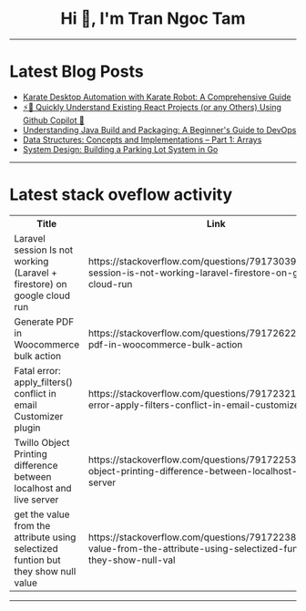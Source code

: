 <h1 align="center">Hi 👋, I'm Tran Ngoc Tam</h1>

---

# Latest Blog Posts 
<!-- BLOG-POST-LIST:START -->
- [Karate Desktop Automation with Karate Robot: A Comprehensive Guide](https://dev.to/sureshayyanna/karate-desktop-automation-with-karate-robot-a-comprehensive-guide-4io7)
- [⚡🚀 Quickly Understand Existing React Projects &lpar;or any Others&rpar; Using Github Copilot 🤖](https://dev.to/truongpx396/quickly-understand-existing-react-projects-or-any-others-using-github-copilot-2pna)
- [Understanding Java Build and Packaging: A Beginner&#39;s Guide to DevOps](https://dev.to/tms7/understanding-java-build-and-packaging-a-beginners-guide-to-devops-2jjo)
- [Data Structures: Concepts and Implementations – Part 1: Arrays](https://dev.to/jaovitm/data-structures-concepts-and-implementations-part-1-arrays-3510)
- [System Design: Building a Parking Lot System in Go](https://dev.to/thesaltree/system-design-building-a-parking-lot-system-in-go-3n4h)
<!-- BLOG-POST-LIST:END -->

---

# Latest stack oveflow activity
<table>
  <tr><th>Title</th><th>Link</th></tr>
  <!-- STACKOVERFLOW:START --><tr><td>Laravel session Is not working &lpar;Laravel + firestore&rpar; on google cloud run</td><td>https://stackoverflow.com/questions/79173039/laravel-session-is-not-working-laravel-firestore-on-google-cloud-run</td></tr><tr><td>Generate PDF in Woocommerce bulk action</td><td>https://stackoverflow.com/questions/79172622/generate-pdf-in-woocommerce-bulk-action</td></tr><tr><td>Fatal error: apply_filters&lpar;&rpar; conflict in email Customizer plugin</td><td>https://stackoverflow.com/questions/79172321/fatal-error-apply-filters-conflict-in-email-customizer-plugin</td></tr><tr><td>Twillo Object Printing difference between localhost and live server</td><td>https://stackoverflow.com/questions/79172253/twillo-object-printing-difference-between-localhost-and-live-server</td></tr><tr><td>get the value from the attribute using selectized funtion but they show null value</td><td>https://stackoverflow.com/questions/79172238/get-the-value-from-the-attribute-using-selectized-funtion-but-they-show-null-val</td></tr><!-- STACKOVERFLOW:END -->
</table>

---


